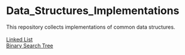 # Data_Structures_Implementations
This repository collects implementations of common data structures.<br>
<br>
[Linked List](https://github.com/Jsonghh/Data-Structures-Implementation/tree/master/Linked_List)<br>
[Binary Search Tree](https://github.com/Jsonghh/Data-Structures-Implementation/tree/master/BST)<br>

